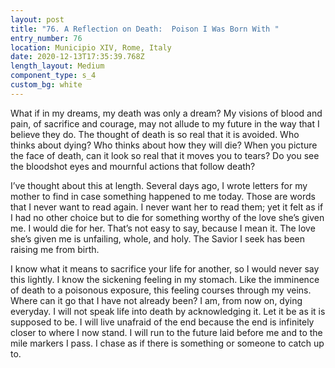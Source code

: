```yaml
---
layout: post
title: "76. A Reflection on Death:  Poison I Was Born With "
entry_number: 76
location: Municipio XIV, Rome, Italy
date: 2020-12-13T17:35:39.768Z
length_layout: Medium
component_type: s_4
custom_bg: white
---
```

What if in my dreams, my death was only a dream? My visions of blood and pain, of sacrifice and courage, may not allude to my future in the way that I believe they do. The thought of death is so real that it is avoided. Who thinks about dying? Who thinks about how they will die? When you picture the face of death, can it look so real that it moves you to tears? Do you see the bloodshot eyes and mournful actions that follow death?

I’ve thought about this at length. Several days ago, I wrote letters for my mother to find in case something happened to me today. Those are words that I never want to read again. I never want her to read them; yet it felt as if I had no other choice but to die for something worthy of the love she’s given me. I would die for her. That’s not easy to say, because I mean it. The love she’s given me is unfailing, whole, and holy. The Savior I seek has been raising me from birth.

I know what it means to sacrifice your life for another, so I would never say this lightly. I know the sickening feeling in my stomach. Like the imminence of death to a poisonous exposure, this feeling courses through my veins. Where can it go that I have not already been? I am, from now on, dying everyday. I will not speak life into death by acknowledging it. Let it be as it is supposed to be. I will live unafraid of the end because the end is infinitely closer to where I now stand. I will run to the future laid before me and to the mile markers I pass. I chase as if there is something or someone to catch up to.